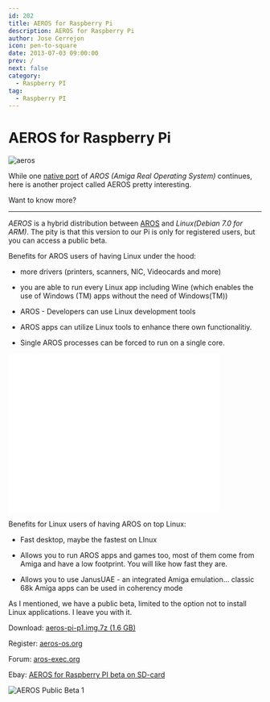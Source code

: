 ```yaml
---
id: 202
title: AEROS for Raspberry Pi
description: AEROS for Raspberry Pi
author: Jose Cerrejon
icon: pen-to-square
date: 2013-07-03 09:00:00
prev: /
next: false
category:
  - Raspberry PI
tag:
  - Raspberry PI
---
```


# AEROS for Raspberry Pi

![aeros](/images/aeros.jpg)

While one [native port](http://aros-exec.org/modules/newbb/viewtopic.php?viewmode=flat&type=&topic_id=7720&forum=2) of *AROS (Amiga Real Operating System)* continues, here is another project called AEROS pretty interesting.

Want to know more?

- - -
*AEROS* is a hybrid distribution between [AROS](http://www.aros.org/) and *Linux(Debian 7.0 for ARM)*. The pity is that this version to our Pi is only for registered users, but you can access a public beta.

Benefits for AROS users of having Linux under the hood:

* more drivers (printers, scanners, NIC, Videocards and more)

* you are able to run every Linux app including Wine (which enables the use of Windows (TM) apps without the need of Windows(TM))

* AROS - Developers can use Linux development tools

* AROS apps can utilize Linux tools to enhance there own functionalitiy.

* Single AROS processes can be forced to run on a single core.

<iframe width="420" height="315" src="//www.youtube.com/embed/Ovapju44ABU" frameborder="0" allowfullscreen></iframe>

Benefits for Linux users of having AROS on top Linux:

* Fast desktop, maybe the fastest on LInux

* Allows you to run AROS apps and games too, most of them come from Amiga and have a low footprint. You will like how fast they are.

* Allows you to use JanusUAE - an integrated Amiga emulation... classic 68k Amiga apps can be used in coherency mode

As I mentioned, we have a public beta, limited to the option not to install Linux applications. I leave you with it.

Download: [aeros-pi-p1.img.7z (1.6 GB)](http://aeros-os.org/aeros-pi-p1.img.7z)

Register: [aeros-os.org](http://www.aeros-os.org/styled-11/index.html)

Forum: [aros-exec.org](http://aros-exec.org/modules/newbb/viewtopic.php?topic_id=8278&forum=4&post_id=82449#forumpost82449)

Ebay: [AEROS for Raspberry PI beta on SD-card](http://www.ebay.de/itm/151068032427?ssPageName=STRK:MESOX:IT&_trksid=p3984.m1561.l2649)

![AEROS Public Beta 1](/images/2013/07/aeros_shot.jpg "AEROS Public Beta 1")